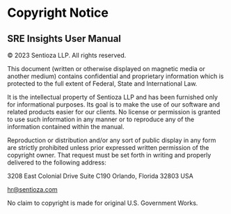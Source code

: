 # <p1 style="color:black;">**Copyright Notice**</p1>

## SRE Insights User Manual

© 2023 Sentioza LLP. All rights reserved.

This document (written or otherwise displayed on magnetic media or another medium) contains confidential and proprietary information which is protected to the full extent of Federal, State and International Law. 

It is the intellectual property of Sentioza LLP and has been furnished only for informational purposes. Its goal is to make the use of our software and related products easier for our clients. No license or permission is granted to use such information in any manner or to reproduce any of the information contained within the manual. 

Reproduction or distribution and/or any sort of public display in any form are strictly prohibited unless prior expressed written permission of the copyright owner. That request must be set forth in writing and properly delivered to the following address: 

3208 East Colonial Drive Suite C190 Orlando, Florida 32803 USA

[hr@sentioza.com](hr@sentioza.com)

No claim to copyright is made for original U.S. Government Works.








